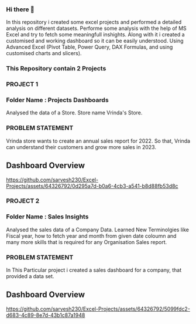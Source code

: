 ### Hi there 👋
In this repository i created some excel projects and performed a detailed analysis on different datasets. Performe some analysis with the help of MS Excel and try to fetch some meaningfull inshights. 
Along with it i created a customised and working dashboard so it can be easily understood. 
Using Advanced Excel (Pivot Table, Power Query, DAX Formulas, and using customised charts and slicers).

### This Repository contain 2 Projects

### PROJECT 1

### Folder Name : Projects Dashboards
Analysed the data of a Store. Store name Vrinda's Store.

### PROBLEM STATEMENT 
Vrinda store wants to create an annual sales report for 2022. So that, Vrinda can understand their customers and grow more sales in 2023. 

## Dashboard Overview

https://github.com/sarvesh230/Excel-Projects/assets/64326792/0d295a7d-b0a6-4cb3-a541-b8d88fb53d8c

### PROJECT 2

### Folder Name : Sales Insights
Analysed the sales data of a Company Data. Learned New Terminolgies like Fiscal year, how to fetch year and month from given date coloumn and many more skills that is required for any Organisation Sales report.

### PROBLEM STATEMENT 
In This Particular project i created a sales dashboard for a company, that provided a data set.

## Dashboard Overview


https://github.com/sarvesh230/Excel-Projects/assets/64326792/5099fdc2-d683-4c89-8e7d-43b1c87a1948




